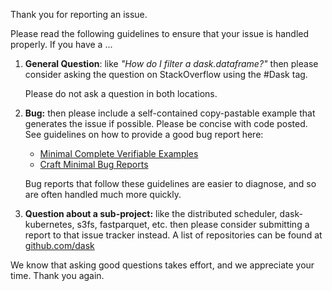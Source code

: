 Thank you for reporting an issue.

Please read the following guidelines to ensure that your issue is handled
properly.  If you have a ...

1.  **General Question**: like *"How do I filter a dask.dataframe?"* then
    please consider asking the question on StackOverflow using the #Dask tag.

    Please do not ask a question in both locations.

2.  **Bug:** then please include a self-contained copy-pastable
    example that generates the issue if possible.  Please be concise with code
    posted.  See guidelines on how to provide a good bug report here:

    -  [Minimal Complete Verifiable Examples](https://stackoverflow.com/help/mcve)
    -  [Craft Minimal Bug Reports](http://matthewrocklin.com/blog/work/2018/02/28/minimal-bug-reports)

    Bug reports that follow these guidelines are easier to diagnose,
    and so are often handled much more quickly.

3.  **Question about a sub-project:** like the distributed scheduler,
    dask-kubernetes, s3fs, fastparquet, etc.  then please consider submitting a
    report to that issue tracker instead.  A list of repositories can be
    found at [github.com/dask](https://github.com/dask)

We know that asking good questions takes effort, and we appreciate your time.
Thank you again.
